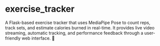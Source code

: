 # exercise_tracker
A Flask-based exercise tracker that uses MediaPipe Pose to count reps, track sets, and estimate calories burned in real-time. It provides live video streaming, automatic tracking, and performance feedback through a user-friendly web interface. 🚀
